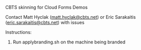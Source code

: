 CBTS skinning for Cloud Forms Demos

Contact Matt Hyclak (matt.hyclak@cbts.net) or Eric Sarakaitis (eric.sarakaitis@cbts.net) with issues

Instructions:

1. Run applybranding.sh on the machine being branded
